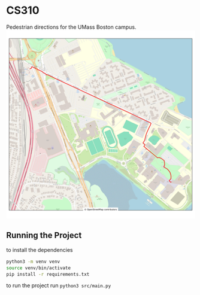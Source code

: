 # CS310

Pedestrian directions for the UMass Boston campus.
![](demo.jpg) 


## Running the Project
to install the dependencies
```bash
python3 -m venv venv
source venv/bin/activate
pip install -r requirements.txt
```
to run the project run ``python3 src/main.py``